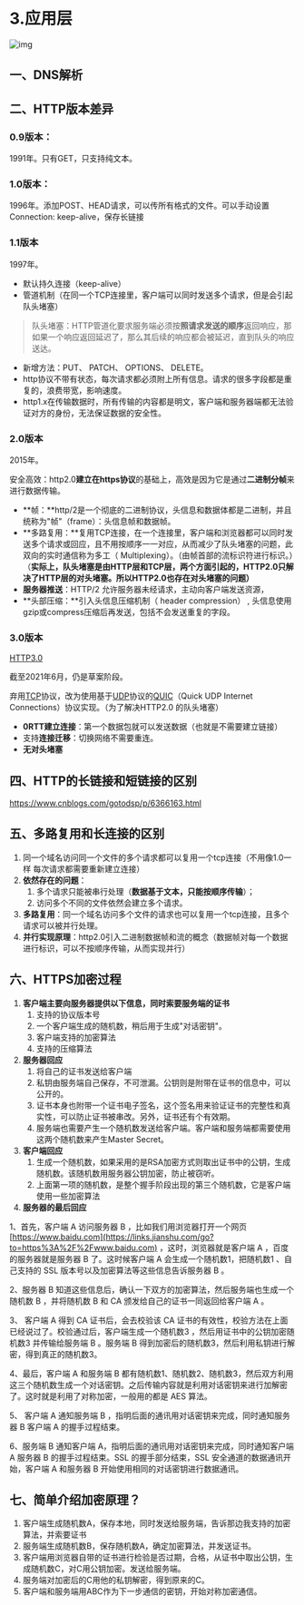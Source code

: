 # 3.应用层
![img](https://imgconvert.csdnimg.cn/aHR0cHM6Ly91c2VyLWdvbGQtY2RuLnhpdHUuaW8vMjAxOC81LzgvMTYzM2VhZDMxNmQwNzcxMw?x-oss-process=image/format,png)

## 一、DNS解析

## 二、HTTP版本差异

### 0.9版本：

1991年。只有GET，只支持纯文本。

### 1.0版本：

1996年。添加POST、HEAD请求，可以传所有格式的文件。可以手动设置Connection: keep-alive，保存长链接

### 1.1版本

1997年。

* 默认持久连接（keep-alive）
* 管道机制（在同一个TCP连接里，客户端可以同时发送多个请求，但是会引起队头堵塞）

> 队头堵塞：HTTP管道化要求服务端必须按**照请求发送的顺序**返回响应，那如果一个响应返回延迟了，那么其后续的响应都会被延迟，直到队头的响应送达。

* 新增方法：PUT、 PATCH、 OPTIONS、 DELETE。
* http协议不带有状态，每次请求都必须附上所有信息。请求的很多字段都是重复的，浪费带宽，影响速度。
* http1.x在传输数据时，所有传输的内容都是明文，客户端和服务器端都无法验证对方的身份，无法保证数据的安全性。

### 2.0版本

2015年。

安全高效：http2.0**建立在https协议**的基础上，高效是因为它是通过**二进制分帧**来进行数据传输。

* **帧：**http/2是一个彻底的二进制协议，头信息和数据体都是二进制，并且统称为"帧"（frame）：头信息帧和数据帧。
* **多路复用：**复用TCP连接，在一个连接里，客户端和浏览器都可以同时发送多个请求或回应，且不用按顺序一一对应，从而减少了队头堵塞的问题，此双向的实时通信称为多工（ Multiplexing）。（由帧首部的流标识符进行标识。）（**实际上，队头堵塞是由HTTP层和TCP层，两个方面引起的，HTTP2.0只解决了HTTP层的对头堵塞。所以HTTP2.0也存在对头堵塞的问题）**
* **服务器推送**：HTTP/2 允许服务器未经请求，主动向客户端发送资源，
* **头部压缩：**引入头信息压缩机制（ header compression） , 头信息使用gzip或compress压缩后再发送，包括不会发送重复的字段。

### 3.0版本

[HTTP3.0](https://network.51cto.com/art/202009/625999.htm)

截至2021年6月，仍是草案阶段。

弃用[TCP](https://zh.wikipedia.org/wiki/传输控制协议)协议，改为使用基于[UDP](https://zh.wikipedia.org/wiki/用户数据报协议)协议的[QUIC](https://zh.wikipedia.org/wiki/快速UDP网络连接)（Quick UDP Internet Connections）协议实现。（为了解决HTTP2.0 的队头堵塞）

* **0RTT建立连接**：第一个数据包就可以发送数据（也就是不需要建立链接）
* 支持**连接迁移**：切换网络不需要重连。
* **无对头堵塞**

## 四、HTTP的长链接和短链接的区别

https://www.cnblogs.com/gotodsp/p/6366163.html

## 五、多路复用和长连接的区别

1. 同一个域名访问同一个文件的多个请求都可以复用一个tcp连接（不用像1.0一样 每次请求都需要重新建立连接）
2. **依然存在的问题**：
   1. 多个请求只能被串行处理（**数据基于文本，只能按顺序传输**）；
   2. 访问多个不同的文件依然会建立多个请求。
3. **多路复用**：同一个域名访问多个文件的请求也可以复用一个tcp连接，且多个请求可以被并行处理。
4. **并行实现原理**：http2.0引入二进制数据帧和流的概念（数据帧对每一个数据进行标识，可以不按顺序传输，从而实现并行）

## 六、HTTPS加密过程

1. **客户端主要向服务器提供以下信息，同时索要服务端的证书**
   1. 支持的协议版本号
   2. 一个客户端生成的随机数，稍后用于生成"对话密钥"。
   3. 客户端支持的加密算法
   4. 支持的压缩算法
2. **服务器回应**
   1. 将自己的证书发送给客户端
   2. 私钥由服务端自己保存，不可泄漏。公钥则是附带在证书的信息中，可以公开的。
   3. 证书本身也附带一个证书电子签名，这个签名用来验证证书的完整性和真实性，可以防止证书被串改。另外，证书还有个有效期。
   4. 服务端也需要产生一个随机数发送给客户端。客户端和服务端都需要使用这两个随机数来产生Master Secret。
3. **客户端回应** 
   1. 生成一个随机数，如果采用的是RSA加密方式则取出证书中的公钥，生成随机数。该随机数用服务器公钥加密，防止被窃听。
   2. 上面第一项的随机数，是整个握手阶段出现的第三个随机数，它是客户端使用一些加密算法
4. **服务器的最后回应**

1、首先，客户端 A 访问服务器 B ，比如我们用浏览器打开一个网页 [https://www.baidu.com](https://links.jianshu.com/go?to=https%3A%2F%2Fwww.baidu.com) ，这时，浏览器就是客户端 A ，百度的服务器就是服务器 B 了。这时候客户端 A 会生成一个随机数1，把随机数1 、自己支持的 SSL 版本号以及加密算法等这些信息告诉服务器 B 。

2、服务器 B 知道这些信息后，确认一下双方的加密算法，然后服务端也生成一个随机数 B ，并将随机数 B 和 CA 颁发给自己的证书一同返回给客户端 A 。

3、 客户端 A 得到 CA 证书后，会去校验该 CA 证书的有效性，校验方法在上面已经说过了。校验通过后，客户端生成一个随机数3 ，然后用证书中的公钥加密随机数3 并传输给服务端 B 。服务端 B 得到加密后的随机数3，然后利用私钥进行解密，得到真正的随机数3。

4、最后，客户端 A 和服务端 B 都有随机数1、随机数2、随机数3，然后双方利用这三个随机数生成一个对话密钥。之后传输内容就是利用对话密钥来进行加解密了。这时就是利用了对称加密，一般用的都是 AES 算法。

5、 客户端 A 通知服务端 B ，指明后面的通讯用对话密钥来完成，同时通知服务器 B 客户端 A 的握手过程结束。

6、服务端 B 通知客户端 A，指明后面的通讯用对话密钥来完成，同时通知客户端 A 服务器 B 的握手过程结束。SSL 的握手部分结束，SSL 安全通道的数据通讯开始，客户端 A 和服务器 B 开始使用相同的对话密钥进行数据通讯。

## 七、简单介绍加密原理？

1. 客户端生成随机数A，保存本地，同时发送给服务端，告诉那边我支持的加密算法，并索要证书
2. 服务端生成随机数B，保存随机数A，确定加密算法，并发送证书。
3. 客户端用浏览器自带的证书进行检验是否过期，合格，从证书中取出公钥，生成随机数C，对C用公钥加密。发送给服务端。
4. 服务端对加密后的C用他的私钥解密，得到原来的C。
5. 客户端和服务端用ABC作为下一步通信的密钥，开始对称加密通信。
